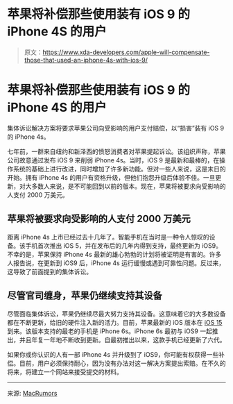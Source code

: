 # 苹果将补偿那些使用装有 iOS 9 的 iPhone 4S 的用户

> 原文：<https://www.xda-developers.com/apple-will-compensate-those-that-used-an-iphone-4s-with-ios-9/>

# 苹果将补偿那些使用装有 iOS 9 的 iPhone 4S 的用户

集体诉讼解决方案将要求苹果公司向受影响的用户支付赔偿，以“损害”装有 iOS 9 的 iPhone 4s。

七年前，一群来自纽约和新泽西的愤怒消费者对苹果提起诉讼。该组织声称，苹果公司故意通过发布 iOS 9 来削弱 iPhone 4s。当时，iOS 9 是最新和最棒的，在操作系统的基础上进行改进，同时增加了许多新功能。但对一些人来说，这是末日的开始。拥有 iPhone 4s 的用户有资格升级，但他们抱怨升级后体验不佳。一旦更新，对大多数人来说，是不可能回到以前的版本。现在，苹果将被要求向受影响的人支付 2000 万美元。

## 苹果将被要求向受影响的人支付 2000 万美元

距离 iPhone 4s 上市已经过去十几年了。智能手机在当时是一种令人惊叹的设备。该手机首次推出 iOS 5，并在发布后的几年内得到支持，最终更新为 iOS9。不幸的是，苹果保持 iPhone 4s 最新的雄心勃勃的计划将被证明是有害的。许多人报告说，在更新到 iOS9 后，iPhone 4s 运行缓慢或遇到可靠性问题。反过来，这导致了前面提到的集体诉讼。

## 尽管官司缠身，苹果仍继续支持其设备

尽管面临集体诉讼，苹果仍继续尽最大努力支持其设备。这意味着它的大多数设备都在不断更新，给旧的硬件注入新的活力。目前，苹果最新的 iOS 版本在 [iOS 15](https://www.xda-developers.com/ios-15/) 到来。该版本支持的最老的手机是 iPhone 6s。iPhone 6s 最初与 iOS9 一起推出，并且年复一年地不断收到更新。自最初推出以来，这款手机已经更新了六代。

如果你或你认识的人有一部 iPhone 4s 并升级到了 iOS9，你可能有权获得一些补偿。目前，用户必须保持耐心，因为没有办法对这一解决方案提出索赔。在不久的将来，将建立一个网站来接受提交的材料。

* * *

来源: [MacRumors](https://www.macrumors.com/2022/05/05/apple-settlement-iphone-4s-owners/)
